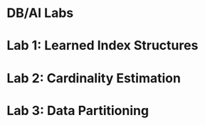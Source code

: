 # DB/AI Labs

# Lab 1: Learned Index Structures

# Lab 2: Cardinality Estimation

# Lab 3: Data Partitioning
